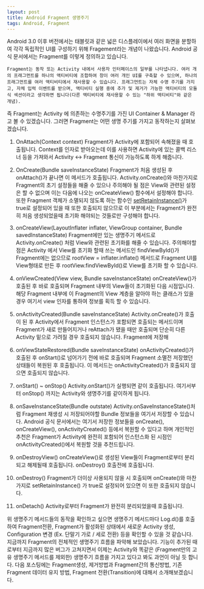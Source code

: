 ```yaml
---
layout: post
title: Android Fragment 생명주기
tags: Android, Fragment
---
```


Android 3.0 이후 버전에서는 태블릿과 같은 넓은 디스플레이에서 여러 화면을 분할하여 각각 독립적인 UI를 구성하기 위해 Fragement라는 개념이 나왔습니다. Android 공식 문서에서는 Fragment를 이렇게 정의하고 있습니다.
```
Fragment는 동작 또는 Activity 내에서 사용자 인터페이스의 일부를 나타냅니다. 여러 개의 프래그먼트를 하나의 액티비티에 조합하여 창이 여러 개인 UI를 구축할 수 있으며, 하나의 프래그먼트를 여러 액티비티에서 재사용할 수 있습니다. 프래그먼트는 자체 수명 주기를 가지고, 자체 입력 이벤트를 받으며, 액티비티 실행 중에 추가 및 제거가 가능한 액티비티의 모듈식 섹션이라고 생각하면 됩니다(다른 액티비티에 재사용할 수 있는 "하위 액티비티"와 같은 개념).
```
즉 Fragment는 Activity 에 의존하는 수명주기를 가진 UI Container & Manager 라고 볼 수 있겠습니다. 그러면 Fragment는 어떤 생명 주기를 가지고 동작하는지 살펴보겠습니다.

1. OnAttach(Context context)
Fragment가 Activity에 포함되어 속해졌을 때 호출됩니다. Context를 인자로 받아오는데 이를 사용하면 Activity에 있는 콜백 리스너 등을 가져와서 Activity <-> Fragment 통신이 가능하도록 하게 해줍니다.

2. OnCreate(Bundle saveInstanceState)
Fragment가 처음 생성된 후 onAttach()가 끝나면 이 메서드가 호출됩니다. Activity.onCreate()와 마찬가지로 Fragment의 초기 설정들을 해줄 수 있으나 주의해야 될 점은 View와 관련된 설정은 할 수 없으며 이는 다음에 나오는 onCreateView() 함수에서 설정해야 합니다. 또한 Fragment 객체가 소멸되지 않도록 하는 함수인 [setRetainInstance()](https://developer.android.com/reference/android/support/v4/app/Fragment.html#setRetainInstance(boolean))가 true로 설정되어 있을 때 또한 호출되지 않으므로 이 부분에서는 Fragment가 완전히 처음 생성되었을때 초기화 해야되는 것들로만 구성해야 합니다.

3. onCreateView(LayoutInflater inflater, ViewGroup container, Bundle savedInstanceState)
Fragment에만 있는 생명주기 메서드로 Activity.onCreate() 처럼 View와 관련된 초기화를 해줄 수 있습니다. 주의해야할 점은 Activity 에서 View를 초기화 할때 쓰는 메서드인 findViewById()가 Fragment에는 없으므로 rootView = inflater.inflate() 메서드로 Fragment UI를 View형태로 만든 후 rootView.findViewById()로 View를 초기화 할 수 있습니다.

4. onViewCreated(View view, Bundle saveInstanceState)
onCreateView()가 호출된 후 바로 호출되며 Fragment 내부의 View들이 초기화된 다음 시점입니다. 해당 Fragment 내부에 이 Fragment의 View 계층을 알아야 하는 클래스가 있을 경우 여기서 view 인자를 통하여 정보를 획득 할 수 있습니다.

5. onActivityCreated(Bundle saveInstanceState)
Activity.onCreate()가 호출이 된 후 Activity에서 Fragment 인스턴스가 포함되면 호출되는 메서드이며 Fragment가 새로 만들어지거나 reAttach가 됐을 때만 호출되며 단순히 다른 Activity 밑으로 가려질 경우 호출되지 않습니다. Fragment에 저장해

6. onViewStateRestored(Bundle saveInstanceState)
onActivityCreated()가 호출된 후 onStart()로 넘어가기 전에 바로 호출되며 Fragment 소멸전 저장했던 상태들이 복원된 후 호출됩니다. 이 메서드는 onActivityCreated()가 호출되지 않으면 호출되지 않습니다.

7. onStart() ~ onStop()
Activity.onStart()가 실행되면 같이 호출됩니다. 여기서부터 onStop() 까지는 Activity와 생명주기를 같이하게 됩니다.

8. onSaveInstanceState(Bundle outstate)
Activity.onSaveInstanceState()처럼 Fragment 재생성 시 저장되어야할 Bundle 정보들을 여기서 저장할 수 있습니다. Android 공식 문서에서는 여기서 저장한 정보들을 onCreate(), onCreateView(), onActivityCreated() 등에서 복원할 수 있다고 하며 개인적인 추천은 Fragment가 Activity에 완전히 포함되어 인스턴스화 된 시점인 onActivityCreated()에서 복원할 것을 추천드립니다.

9. onDestroyView()
onCreateView()로 생성된 View들이 Fragment로부터 분리되고 해제될때 호출됩니다. onDestroy() 호출전에 호출됩니다.

10. onDestroy()
Fragment가 더이상 사용되지 않을 시 호출되며 onCreate()와 마찬가지로 setRetainInstance() 가 true로 설정되어 있으면 이 또한 호출되지 않습니다.

11. onDetach()
Activity로부터 Fragment가 완전히 분리되었을때 호출됩니다.

위 생명주기 메서드들의 동작을 확인하고 싶으면 생명주기 메서드마다 Log.d()를 호출하여 Fragment전환, Fragment가 활성화된 상태에서 새로운 Activity 생성, Configuration 변경 (Ex. 단말기 가로 / 세로 전환) 등을 확인할 수 있을 것 같습니다.
지금까지 Fragment의 전체적인 생명주기 흐름을 파악해 보았습니다. 기능이 추가된 때로부터 지금까지 많은 버그가 고쳐지면서 이제는 Activity와 똑같은 (Fragment만의 고유 생명주기 메서드를 제외한) 생명주기 흐름을 가지고 있다고 봐도 과언이 아닐 듯 합니다. 다음 포스팅에는 Fragment생성, 제거방법과 Fragment간의 통신방법, 기존 Fragment 데이터 유지 방법, Fragment 전환(Transition)에 대해서 소개해보겠습니다.
